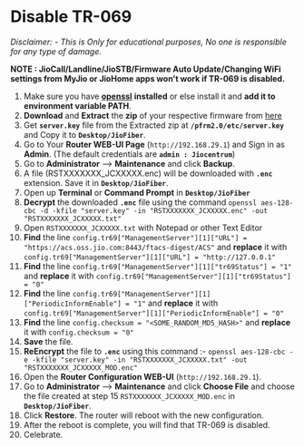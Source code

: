 # Disable TR-069

*Disclaimer: - This is Only for educational purposes, No one is responsible for any type of damage.*

**NOTE : JioCall/Landline/JioSTB/Firmware Auto Update/Changing WiFi settings from MyJio or JioHome apps won't work if TR-069 is disabled.**

1. Make sure you have [**openssl**](https://wiki.openssl.org/index.php/Binaries) **installed** or else install it and **add it to environment variable PATH**.
2. **Download** and **Extract** the **zip** of your respective firmware from [here](https://github.com/itsyourap/JioFiber-Home-Gateway/tree/master/Firmwares/)
3. Get **`server.key`** file from the Extracted zip at **`/pfrm2.0/etc/server.key`** and Copy it to **`Desktop/JioFiber`**.
4. Go to Your **Router WEB-UI Page** (`http://192.168.29.1`) and Sign in as **Admin**. (The default credentials are **`admin : Jiocentrum`**)
5. Go to **Administrator** --> **Maintenance** and click **Backup**.
6. A file (RSTXXXXXXX_JCXXXXX.enc) will be downloaded with **`.enc`** extension. Save it in **`Desktop/JioFiber`**.
7. Open up **Terminal** or **Command Prompt** in **`Desktop/JioFiber`**
8. **Decrypt** the downloaded **`.enc`** file using the command 
`openssl aes-128-cbc -d -kfile "server.key" -in "RSTXXXXXXX_JCXXXXX.enc" -out "RSTXXXXXXX_JCXXXXX.txt"`
9. Open `RSTXXXXXXX_JCXXXXX.txt` with Notepad or other Text Editor 
10. **Find** the line 
`config.tr69["ManagementServer"][1]["URL"] = "https://acs.oss.jio.com:8443/ftacs-digest/ACS"`
and **replace** it with
`config.tr69["ManagementServer"][1]["URL"] = "http://127.0.0.1"`
11. **Find** the line
`config.tr69["ManagementServer"][1]["tr69Status"] = "1"`
and **replace** it with
`config.tr69["ManagementServer"][1]["tr69Status"] = "0"`
12. **Find** the line
`config.tr69["ManagementServer"][1]["PeriodicInformEnable"] = "1"`
and **replace** it with
`config.tr69["ManagementServer"][1]["PeriodicInformEnable"] = "0"`
13. **Find** the line
`config.checksum = "<SOME_RANDOM_MD5_HASH>"`
and **replace** it with
`config.checksum = "0"`
14. **Save** the file.
15. **ReEncrypt** the file to **`.enc`** using this command :-
`openssl aes-128-cbc -e -kfile "server.key" -in "RSTXXXXXXX_JCXXXXX.txt" -out "RSTXXXXXXX_JCXXXXX_MOD.enc"`
16. Open the **Router Configuration WEB-UI** (`http://192.168.29.1`).
17. Go to **Administrator** --> **Maintenance** and click **Choose File** and choose the file created at step 15 `RSTXXXXXXX_JCXXXXX_MOD.enc` in **`Desktop/JioFiber`**.
18. Click **Restore**. The router will reboot with the new configuration.
19. After the reboot is complete, you will find that TR-069 is disabled.
20. Celebrate.